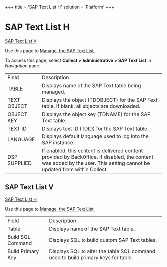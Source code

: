 +++
title = 'SAP Text List H'
solution = 'Platform'
+++

# SAP Text List H

[SAP Text List V](#SAP_Text_List_V)

<div class="use">

Use this page to [Manage  the SAP Text
List.](../Use_Cases/Manage_SAP_Text_List.htm)

</div>

To access this page, select <span style="font-weight: bold;">Collect \>
Administrative \> SAP Text List</span> in
<span style="font-style: italic;">Navigation</span>
pane.

|              |                                                                                                                                                                           |
| ------------ | ------------------------------------------------------------------------------------------------------------------------------------------------------------------------- |
| Field        | Description                                                                                                                                                               |
| TABLE        | Displays name of the SAP Text table being managed.                                                                                                                        |
| TEXT OBJECT  | Displays the object (TDOBJECT) for the SAP Text table. If blank, all objects are downloaded.                                                                              |
| OBJECT KEY   | Displays the object key (TDNAME) for the SAP Text table.                                                                                                                  |
| TEXT ID      | Displays text ID (TDID) for the SAP Text table.                                                                                                                           |
| LANGUAGE     | Displays default language used to log into the SAP instance.                                                                                                              |
| DSP SUPPLIED | If enabled, this content is delivered content provided by BackOffice. If disabled, the content was added by the user. This setting cannot be updated from within Collect. |

## <span id="SAP_Text_List_V"></span>SAP Text List V

[SAP Text List H](SAP_Text_List_H.htm)

<div class="use">

Use this page to [Manage  the SAP Text
List.](../Use_Cases/Manage_SAP_Text_List.htm)

</div>

|                   |                                                                                   |
| ----------------- | --------------------------------------------------------------------------------- |
| Field             | Description                                                                       |
| Table             | Displays name of the SAP Text table.                                              |
| Build SQL Command | Displays SQL to build custom SAP Text tables.                                     |
| Build Primary Key | Displays SQL to alter the table SQL command used to build primary keys for table. |
